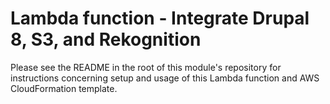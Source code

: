 # Lambda function - Integrate Drupal 8, S3, and Rekognition

Please see the README in the root of this module's repository for instructions concerning setup and usage of this Lambda function and AWS CloudFormation template.
